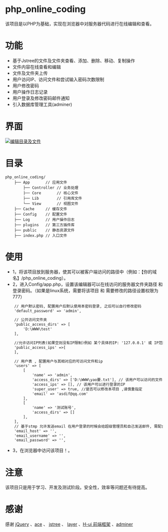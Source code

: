 # php_online_coding
该项目是以PHP为基础，实现在浏览器中对服务器代码进行在线编辑和查看。

# 功能
- 基于Jstree的文件及文件夹查看、添加、删除、移动、复制操作
- 文件内容在线查看和编辑
- 文件及文件夹上传
- 用户访问IP、访问文件和尝试输入密码次数限制
- 用户修改密码
- 用户操作日志记录
- 用户登录及修改密码邮件通知
- 引入数据库管理工具(adminer)

# 界面
[![编辑目录及文件](https://yynan.cn/uploads/images/php_online_coding.png "php在线代码编辑器")](https://yynan.cn/uploads/images/php_online_coding.png "php在线代码编辑器")

# 目录

	php_online_coding/
		├── App       // 应用文件
			├── Controller // 业务处理
			├── Core       // 核心文件
			├── Lib        // 引用库文件
			└── View       // 视图文件
		├── Cache     // 缓存文件
		├── Config    // 配置文件
		├── Log       // 用户操作日志
		├── plugins   // 第三方插件库
		├── public    // 静态资源文件
		├── index.php // 入口文件

# 使用
- 1，将该项目放到服务器，使其可以被客户端访问的路径中（例如：【你的域名】/php_online_coding）。
- 2，进入Config/app.php，设置该编辑器可以在线访问的服务器文件夹路径 和 登录密码。（如果是linux系统，需要将该项目 和 需要修改的路径设置权限为777）
```html
	// 用户默认密码, 配置用户后默认使用本密码登录, 之后可以自行修改密码
	'default_password' => 'admin',

	// 公共访问文件夹
	'public_access_dirs' => [
		'D:\WWW\test'
	],

	//允许访问IP列表(如果空则没有IP限制)例如 某个具体的IP: '127.0.0.1' 或 IP范围'127.0.0.1/24'
	'public_access_ips' =>[
	],

	// 用户表 , 配置用户与其相对应的可访问文件和ip
	'users' => [
		[
			'name' => 'admin',
			'access_dirs' => ['D:\WWW\yao要.txt'], // 该用户可以访问的文件夹
			'access_ips' => [], // 该用户可以进行登录的IP
			'super_user' => true, //是否可以修改本项目 ,请慎重指定
			'email' => 'asdif@qq.com'
		],
		[
			'name' => '测试账号',
			'access_dirs' => []
		],
	],
	// 基于stmp 允许发送email 在用户登录的时候会给超级管理员和自己发送邮件, 需配合users中的email进行发送邮件
	'email_host' => '',
	'email_username' => '',
	'email_password' => '',
```
- 3，在浏览器中访问该项目！。

# 注意
该项目只是用于学习、开发及测试阶段。安全性，效率等问题还有待提高。

# 感谢
感谢 [jQuery](https://github.com/jquery/jquery) 、[ace](https://github.com/ajaxorg/ace) 、 [jstree](https://github.com/vakata/jstree) 、 [layer](https://github.com/sentsin/layer) 、[H-ui 前端框架](http://www.h-ui.net/) 、[adminer](https://github.com/vrana/adminer)